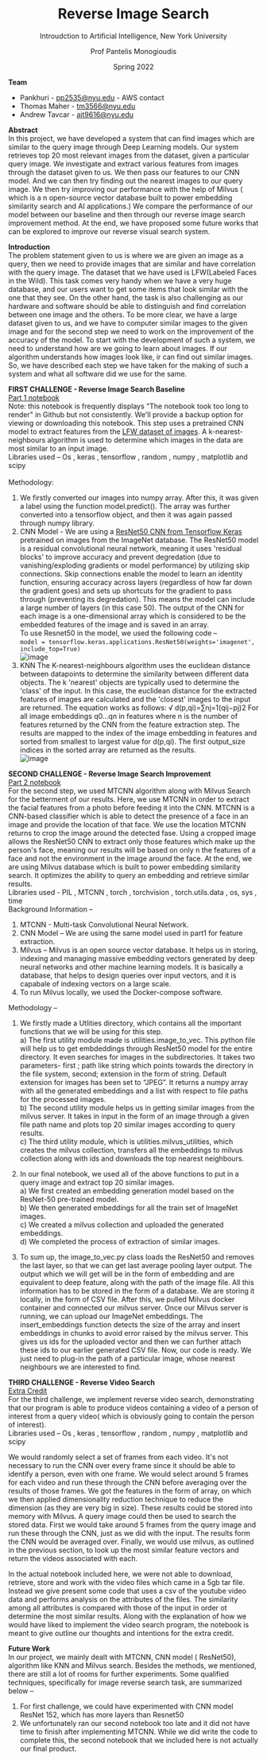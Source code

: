 
<h1 align="center">Reverse Image Search</h1>
<p align="center" style="margin-bottom: 2px;">Introudction to Artificial Intelligence, New York University</p>
<p align="center">Prof Pantelis Monogioudis</p>
<p align="center">Spring 2022</p>

**Team**<br>
- Pankhuri - pp2535@nyu.edu - AWS contact
- Thomas Maher - tm3566@nyu.edu
- Andrew Tavcar - ajt9616@nyu.edu

**Abstract**<br>
In this project, we have developed a system that can find images which are similar to the query image through Deep Learning models. Our system retrieves top 20 most relevant images from the dataset, given a particular query image. We investigate and extract various features from images through the dataset given to us. We then pass our features to our CNN model. And we can then try finding out the nearest images to our query image. We then try improving our performance with the help of Milvus ( which is a n open-source vector database built to power embedding similarity search and AI applications.) We compare the performance of our model between our baseline and then through our reverse image search improvement method. At the end, we have proposed some future works that can be explored to improve our reverse visual search system.<br>

**Introduction**<br>
The problem statement given to us is where we are given an image as a query, then we need to provide images that are similar and have correlation with the query image. The dataset that we have used is LFW(Labeled Faces in the Wild). This task comes very handy when we have a very huge database, and our users want to get some items that look similar with the one that they see. On the other hand, the task is also  challenging as our hardware and software should be able to distinguish and find correlation between one image and the others. To be more clear, we have a large dataset given to us, and we have to computer similar images to the given image and for the second step we need to work on the improvement of the accuracy of the model. To start with the development of such a system, we need to understand how are we going to learn about images. If our algorithm understands how images look like, ir can find out similar images. So, we have described each step we have taken for  the making of such a system and what all software did we use for the same.

**FIRST CHALLENGE - Reverse Image Search Baseline**<br>
<a href="https://github.com/ThomasMaher/NYU-AI-Project/blob/main/reverse_image_search_P1.ipynb">Part 1 notebook</a><br>
Note: this notebook is frequently displays "The notebook took too long to render" in Github but not consistently. We'll provide a backup option for viewing or downloading this notebook.
This step uses a pretrained CNN model to extract features from the <a href="http://vis-www.cs.umass.edu/lfw/">LFW dataset of images</a>. A k-nearest-neighbours algorithm is used to determine which images in the data are most similar to an input image.<br>
Libraries used – Os , keras , tensorflow , random , numpy , matplotlib and scipy
<br>
<br>
Methodology:
1) We firstly converted our images into numpy array. After this, it was given a label using the function model.predict(). The array was further converted into a tensorflow object, and then it was again passed through numpy library.<br>
2) CNN Model - We are using a <a href="https://www.tensorflow.org/api_docs/python/tf/keras/applications/resnet50/ResNet50">ResNet50 CNN from Tensorflow Keras</a> pretrained on images from the ImageNet database. The ResNet50 model is a residual convolutional neural network, meaning it uses 'residual blocks' to improve accuracy and prevent degredation (due to vanishing/exploding gradients or model performance) by utilizing skip connections. Skip connections enable the model to learn an identity function, ensuring accuracy across layers (regardless of how far down the gradient goes) and sets up shortcuts for the gradient to pass through (preventing its degredation). This means the model can include a large number of layers (in this case 50). The output of the CNN for each image is a one-dimensional array which is considered to be the embedded features of the image and is saved in an array.<br> To use Resnet50 in the model, we used the following code –<br>
`model = tensorflow.keras.applications.ResNet50(weights='imagenet', include_top=True)`<br>
![image](https://user-images.githubusercontent.com/26978629/166162211-17efac60-5912-411f-b4e7-20f4d29f6525.png)
3) KNN The K-nearest-neighbours algorithm uses the euclidean distance between datapoints to determine the similarity between different data objects. The k 'nearest' objects are typically used to determine the 'class' of the input. In this case, the euclidean distance for the extracted features of images are calculated and the 'closest' images to the input are returned.
The equation works as follows:
√ d(p,qi)=∑nj=1(qij−pj)2
For all image embeddings q0...qn in features where n is the number of features returned by the CNN from the feature extraction step.
The results are mapped to the index of the image embedding in features and sorted from smallest to largest value for d(p,qi). The first output_size indices in the sorted array are returned as the results.<br>
![image](https://user-images.githubusercontent.com/26978629/166162283-8cd0c67f-ad7e-4d0b-871e-8a0af42f9917.png)

**SECOND CHALLENGE - Reverse Image Search Improvement**<br>
<a href='https://github.com/ThomasMaher/NYU-AI-Project/blob/main/Reverse_Image_Search_Part_2.ipynb'>Part 2 notebook</a><br>
For the second step, we used MTCNN algorithm along with Milvus Search for the betterment of our results. Here, we use MTCNN in order to extract the facial features from a photo before feeding it into the CNN. MTCNN is a CNN-based classifier which is able to detect the presence of a face in an image and provide the location of that face. We use the location MTCNN returns to crop the image around the detected fase. Using a cropped image allows the ResNet50 CNN to extract only those features which make up the person's face, meaning our results will be based on only n the features of a face and not the environment in the image around the face. At the end, we are using Milvus database which is built to power embedding similarity search. It optimizes the ability to query an embedding and retrieve similar results.<br>
Libraries used -  PIL , MTCNN , torch , torchvision , torch.utils.data , os, sys , time
<br>
Background Information – <br>
1)	MTCNN - Multi-task Convolutional Neural Network.
2)	CNN Model – We are using the same model used in part1 for feature extraction.
3)	Milvus – Milvus is an open source vector database. It helps us in storing, indexing and managing massive embedding vectors generated by deep neural networks and other machine learning models. It is basically a database, that helps to design queries over input vectors, and it is capabale of indexing vectors on a large scale.
4)	To run Milvus locally, we used the Docker-compose software.

Methodology – 
1)	We firstly made a Utlities directory, which contains all the important functions that we will be using for this step.<br>
  a)	The first utility module made is utilities.image_to_vec. This python file will help us to get embdeddings through ResNet50 model for the    entire directory. It even searches for images in the subdirectories. It takes two parameters- first ; path like string which points towards   the directory in the file system, second; extension in the form of string. Default extension for images has been set to “JPEG”. It returns a    numpy array with all the generated embeddings and a list with respect to file paths for the processed images. <br>
  b)	The second utility module helps us in getting similar images from the milvus server. It takes in input in the form of an image through a    given file path name and plots top 20 similar images according to query results.<br>
  c)	The third utility module, which is utilities.milvus_utilities, which creates the milvus collection, transfers all the embeddings to       milvus collection along with ids and downloads the top nearest neighbours.<br>

2)	In our final notebook, we used all of the above functions to put in a query image and extract top 20 similar images.<br>
a)	We first created an embedding generation model based on the ResNet-50 pre-trained model.<br>
b)	We then generated embeddings for all the train set of ImageNet images.<br>
c)	We created a milvus collection and uploaded the generated embeddings.<br>
d)	We completed the process of extraction of similar images.
3) To sum up, the image_to_vec.py class loads the ResNet50 and removes the last layer, so that we can get last average pooling layer output. The output which we will get will be in the form of embedding and are equivalent to deep feature, along with the path of the image file. All this information has to be stored in the form of a database. We are storing it locally, in the form of CSV file. After this, we pulled Milvus docker container and connected our milvus server. Once our Milvus server is running, we can upload our ImageNet embeddings. The insert_embeddings function detects the size of the array and insert embeddings in chunks to avoid error raised by the milvus server. This gives us ids for the uploaded vector and then we can further attach these ids to our earlier generated CSV file. Now, our code is ready. We just need to plug-in the path of a particular image, whose nearest neighbours we are interested to find.

**THIRD CHALLENGE - Reverse Video Search**<br>
<a href="https://github.com/ThomasMaher/NYU-AI-Project/blob/main/ExtraCreditQuestion.ipynb">Extra Credit</a><br>
For the third challenge, we implement reverse video search, demonstrating that our program is able to produce videos containing a video of a person of interest from a query video( which is obviously going to contain the person of interest).<br>
Libraries used – Os , keras , tensorflow , random , numpy , matplotlib and scipy<br>

We would randomly select a set of frames from each video. It's not necessary to run the CNN over every frame since it should be able to identify a person, even with one frame. We would select around 5 frames for each video and run these through the CNN before averaging over the results of those frames. We got the features in the form of array, on which we then applied dimensionality reduction technique to reduce the dimension (as they are very big in size). These results could be stored into memory with Milvus. A query image could then be used to search the stored data. First we would take around 5 frames from the query image and run these through the CNN, just as we did with the input. The results form the CNN would be averaged over. Finally, we would use milvus, as outlined in the previous section, to look up the most similar feature vectors and return the videos associated with each.<br>

In the actual notebook included here, we were not able to download, retrieve, store and work with the video files which came in a 5gb tar file. Instead we give present some code that uses a csv of the youtube video data and performs analysis on the attributes of the files. The similarity among all attributes is compared with those of the input in order ot determine the most similar results. Along with the explanation of how we would have liked to implement the video search program, the notebook is meant to give outline our thoughts and intentions for the extra credit.<br>

**Future Work**<br>
In our project, we mainly dealt with MTCNN, CNN model ( ResNet50), algorithm like KNN and Milvus search. Besides the methods, we mentioned, there are still a lot of rooms for further experiments. Some qualified techniques, specifically for image reverse search task, are summarized below –
1)	For first challenge, we could have experimented with CNN model ResNet 152, which has more layers than Resnet50
2)	We unfortunately ran our second notebook too late and it did not have time to finish after implementing MTCNN. While we did write the code to complete this, the second notebook that we included here is not actually our final product.




